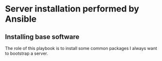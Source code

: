 Server installation performed by Ansible
========================================

Installing base software
------------------------

The role of this playbook is to install some common packages I always want
to bootstrap a server.
